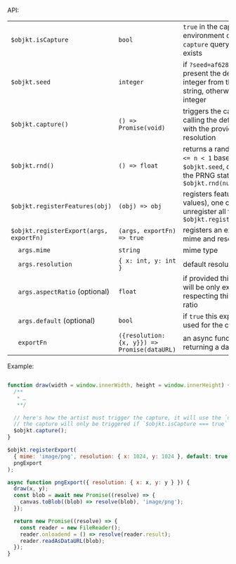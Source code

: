 API:

|                                         |                                              |                                                                                                                   |
| --------------------------------------- | -------------------------------------------- | ----------------------------------------------------------------------------------------------------------------- |
| `$objkt.isCapture`                      | `bool`                                       | `true` in the capture environment or when a `?capture` query parameter exists                                     |
| `$objkt.seed`                           | `integer`                                    | if `?seed=af628e00bde` is present the decimal integer from this hex string, otherwise a random integer            |
| `$objkt.capture()`                      | `() => Promise(void)`                        | triggers the capture by calling the default exporter with the provided resolution                                 |
| `$objkt.rnd()`                          | `() => float`                                | returns a random number `0 <= n < 1` based on `$objkt.seed`, one can reset the PRNG state with `$objkt.rnd(null)` |
| `$objkt.registerFeatures(obj)`          | `(obj) => obj`                               | registers features (key-values), one can unregister all featurs with `$objkt.registerFeatures()`                  |
| `$objkt.registerExport(args, exportFn)` | `(args, exportFn) => true`                   | registers an exporter for a mime and resolution                                                                   |
| `  args.mime`                           | `string`                                     | mime type                                                                                                         |
| `  args.resolution`                     | `{ x: int, y: int }`                         | default resolution                                                                                                |
| `  args.aspectRatio` (optional)         | `float`                                      | if provided this exporter will be only export respecting this aspect ratio                                        |
| `  args.default` (optional)             | `bool`                                       | if `true` this exporter will be used for the capture                                                              |
| `  exportFn`                            | `({resolution: {x, y}}) => Promise(dataURL)` | an async function returning a dataURL                                                                             |


Example:

```js

function draw(width = window.innerWidth, height = window.innerHeight) {
  /** 
   * …
   **/

  // here's how the artist must trigger the capture, it will use the `default` exporter with the provided resolution
  // the capture will only be triggered if `$objkt.isCapture === true`
  $objkt.capture();
}

$objkt.registerExport(
  { mime: 'image/png', resolution: { x: 1024, y: 1024 }, default: true },
  pngExport
);

async function pngExport({ resolution: { x: x, y: y } }) {
  draw(x, y);
  const blob = await new Promise((resolve) => {
    canvas.toBlob((blob) => resolve(blob), 'image/png');
  });

  return new Promise((resolve) => {
    const reader = new FileReader();
    reader.onloadend = () => resolve(reader.result);
    reader.readAsDataURL(blob);
  });
}
```

